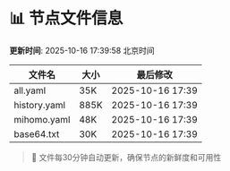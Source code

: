 # 📊 节点文件信息

**更新时间**: 2025-10-16 17:39:58 北京时间

| 文件名 | 大小 | 最后修改 |
|--------|------|----------|
| all.yaml | 35K | 2025-10-16 17:39 |
| history.yaml | 885K | 2025-10-16 17:39 |
| mihomo.yaml | 48K | 2025-10-16 17:39 |
| base64.txt | 30K | 2025-10-16 17:39 |

> 🔄 文件每30分钟自动更新，确保节点的新鲜度和可用性

